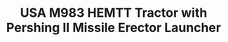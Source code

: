 ---
layout: product
title: "USA M983 HEMTT Tractor with Pershing Ⅱ Missile Erector Launcher"
price: "4500" 
desc: "Maketa"
img_path: "/assets/img/UA72077.jpg"
brand: "N/A"
available: false
special_offer: false
new: false
soon: false
cat: "010000"
subcat: "013300"
subsubcat: "0N/A"
sifra: "UA72077"
---